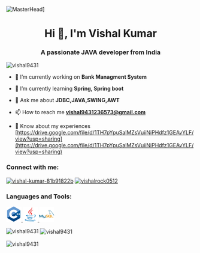 ![MasterHead](https://static.vecteezy.com/system/resources/thumbnails/011/868/785/original/animated-isolated-coding-specialist-window-with-typing-web-developer-looped-flat-2d-character-4k-footage-with-alpha-channel-programming-colorful-animation-for-mobile-website-social-media-video.jpg)]

<h1 align="center">Hi 👋, I'm Vishal Kumar</h1>
<h3 align="center">A passionate JAVA developer from India</h3>

<p align="left"> <img src="https://komarev.com/ghpvc/?username=vishal9431&label=Profile%20views&color=0e75b6&style=flat" alt="vishal9431" /> </p>

- 🔭 I’m currently working on **Bank Managment System**

- 🌱 I’m currently learning **Spring, Spring boot**

- 💬 Ask me about **JDBC,JAVA,SWING,AWT**

- 📫 How to reach me **vishal9431236573@gmail.com**

- 📄 Know about my experiences [https://drive.google.com/file/d/1TH7pYpuSalMZsVuiiNiPHdfz1GEAvYLF/view?usp=sharing](https://drive.google.com/file/d/1TH7pYpuSalMZsVuiiNiPHdfz1GEAvYLF/view?usp=sharing)

<h3 align="left">Connect with me:</h3>
<p align="left">
<a href="https://linkedin.com/in/vishal-kumar-81b91822b" target="blank"><img align="center" src="https://raw.githubusercontent.com/rahuldkjain/github-profile-readme-generator/master/src/images/icons/Social/linked-in-alt.svg" alt="vishal-kumar-81b91822b" height="30" width="40" /></a>
<a href="https://www.leetcode.com/vishalrock0512" target="blank"><img align="center" src="https://raw.githubusercontent.com/rahuldkjain/github-profile-readme-generator/master/src/images/icons/Social/leet-code.svg" alt="vishalrock0512" height="30" width="40" /></a>
</p>

<h3 align="left">Languages and Tools:</h3>
<p align="left"> <a href="https://www.w3schools.com/cpp/" target="_blank" rel="noreferrer"> <img src="https://raw.githubusercontent.com/devicons/devicon/master/icons/cplusplus/cplusplus-original.svg" alt="cplusplus" width="40" height="40"/> </a> <a href="https://www.java.com" target="_blank" rel="noreferrer"> <img src="https://raw.githubusercontent.com/devicons/devicon/master/icons/java/java-original.svg" alt="java" width="40" height="40"/> </a> <a href="https://www.mysql.com/" target="_blank" rel="noreferrer"> <img src="https://raw.githubusercontent.com/devicons/devicon/master/icons/mysql/mysql-original-wordmark.svg" alt="mysql" width="40" height="40"/> </a> </p>

<p><img align="left" src="https://github-readme-stats.vercel.app/api/top-langs?username=vishal9431&show_icons=true&locale=en&layout=compact" alt="vishal9431" /></p>

<p>&nbsp;<img align="center" src="https://github-readme-stats.vercel.app/api?username=vishal9431&show_icons=true&locale=en" alt="vishal9431" /></p>

<p><img align="center" src="https://github-readme-streak-stats.herokuapp.com/?user=vishal9431&" alt="vishal9431" /></p>

